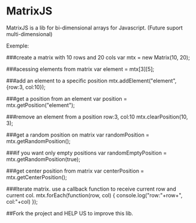 MatrixJS
========

MatrixJS is a lib for bi-dimensional arrays for Javascript.
(Future suport multi-dimensional)

Exemple:

###create a matrix with 10 rows and 20 cols
var mtx = new Matrix(10, 20); 


###acessing elements from matrix
var element = mtx[3][5];


###add an element to a specific position
mtx.addElement("element", {row:3, col:10});


###get a position from an element
var position = mtx.getPosition("element");


###remove an element from a position row:3, col:10
mtx.clearPosition(10, 3);


###get a random position on matrix
var randomPosition = mtx.getRandomPosition();


###if you want only empty positions
var randomEmptyPosition = mtx.getRandomPosition(true);


###get center position from matrix
var centerPosition = mtx.getCenterPosition();


###Iterate matrix. use a callback function to receive current row and current col.
mtx.forEach(function(row, col) { console.log("row:"+row+", col:"+col) });

##Fork the project and HELP US to improve this lib.
